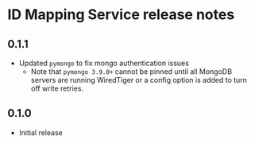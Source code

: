 # ID Mapping Service release notes

## 0.1.1

* Updated `pymongo` to fix mongo authentication issues
  * Note that `pymongo 3.9.0+` cannot be pinned until all MongoDB servers are running WiredTiger
    or a config option is added to turn off write retries.

## 0.1.0

* Initial release